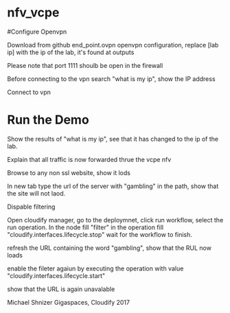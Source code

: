 # nfv_vcpe

#Configure Openvpn

Download from github end_point.ovpn openvpn configuration, replace [lab ip] with the ip of the lab, it's found at outputs

Please note that port 1111 shoulb be open in the firewall

Before connecting to the vpn search "what is my ip", show the IP address

Connect to vpn 

# Run the Demo

Show the results of "what is my ip", see that it has changed to the ip of the lab.

Explain that all traffic is now forwarded thrue the vcpe nfv

Browse to any non ssl website, show it lods

In new tab type the url of the server with "gambling" in the path, show that the site will not laod.

Dispable filtering

Open cloudify manager, go to the deploymnet, click run workflow, select the run operation.
In the node fill "filter" in the operation fill "cloudify.interfaces.lifecycle.stop"
wait for the workflow to finish.

refresh the URL containing the word "gambling", show that the RUL now loads

enable the fileter agaiun by executing the operation with value "cloudify.interfaces.lifecycle.start"

show that the URL is again unavalable


Michael Shnizer
Gigaspaces, Cloudify 2017

